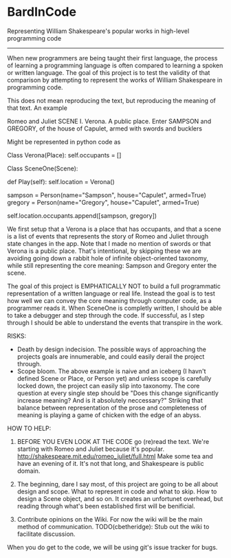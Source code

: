 BardInCode
==========

Representing William Shakespeare's popular works in high-level programming code

- - -

When new programmers are being taught their first language, the process of learning a programming language is often compared to learning a spoken or written language. The goal of this project is to test the validity of that comparison by attempting to represent the works of William Shakespeare in programming code.

This does not mean reproducing the text, but reproducing the meaning of that text. An example

Romeo and Juliet
 SCENE I. Verona. A public place.
   Enter SAMPSON and GREGORY, of the house of Capulet, armed with swords and bucklers

Might be represented in python code as

 Class Verona(Place):
  self.occupants = []

 Class SceneOne(Scene):

  def Play(self):
   self.location = Verona()

   sampson = Person(name="Sampson", house="Capulet", armed=True)
   gregory = Person(name="Gregory", house="Capulet", armed=True)

   self.location.occupants.append([sampson, gregory])

We first setup that a Verona is a place that has occupants, and that a scene is a list of events that represents the story of Romeo and Juliet through state changes in the app. Note that I made no mention of swords or that Verona is a public place. That's intentional, by skipping these we are avoiding going down a rabbit hole of infinite object-oriented taxonomy, while still representing the core meaning: Sampson and Gregory enter the scene.

The goal of this project is EMPHATICALLY NOT to build a full programmatic representation of a written language or real life. Instead the goal is to test how well we can convey the core meaning through computer code, as a programmer reads it. When SceneOne is completly written, I should be able to take a debugger and step through the code. If successful, as I step through I should be able to understand the events that transpire in the work.


RISKS:
 - Death by design indecision. The possible ways of approaching the projects goals are innumerable, and could easily derail the project through.
 - Scope bloom. The above example is naive and an iceberg (I havn't defined Scene or Place, or Person yet) and unless scope is carefully locked down, the project can easily slip into taxonomy. The core question at every single step should be "Does this change significantly increase meaning? And is it absolutely neccessary?" Striking that balance between representation of the prose and completeness of meaning is playing a game of chicken with the edge of an abyss.

HOW TO HELP:
 1) BEFORE YOU EVEN LOOK AT THE CODE go (re)read the text. We're starting with Romeo and Juliet because it's popular. http://shakespeare.mit.edu/romeo_juliet/full.html Make some tea and have an evening of it. It's not that long, and Shakespeare is public domain.
 
 2) The beginning, dare I say most, of this project are going to be all about design and scope. What to represent  in code and what to skip. How to design a Scene object, and so on. It creates an unfortunet overhead, but reading through what's been established first will be benificial.
 
 3) Contribute opinions on the Wiki. For now the wiki will be the main method of communication. TODO(cbetheridge): Stub out the wiki to facilitate discussion.

When you do get to the code, we will be using git's issue tracker for bugs.
